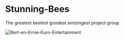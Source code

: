 # Stunning-Bees
The greatest bestest goodest amizingest project group


![Bert-en-Ernie-Euro-Entertainment](https://github.com/user-attachments/assets/68174168-56ab-4287-a4ab-7dee10671c4f)
